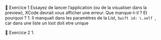 

🔧 Exercice 1
Essayez de lancer l’application (ou de la visualiser dans la preview), XCode devrait vous afficher une erreur. Que manque-t-il ? Et pourquoi ?
    1. Il manquait dans les paramètres de la List, ```Swift id: \.self ```, car dans une liste un loot doit etre unique

🔧 Exercice 2
    1. 

